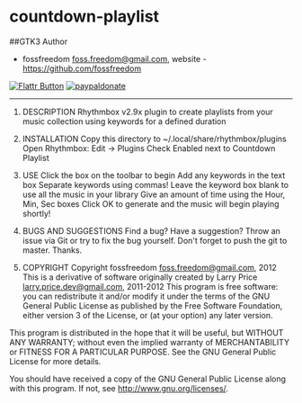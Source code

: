 countdown-playlist
==================

##GTK3 Author

 - fossfreedom <foss.freedom@gmail.com>, website - https://github.com/fossfreedom

[![Flattr Button](http://api.flattr.com/button/button-compact-static-100x17.png "Flattr This!")](https://flattr.com/thing/1238849/fossfreedom-at-Flattr "fossfreedom")  [![paypaldonate](https://www.paypalobjects.com/en_GB/i/btn/btn_donate_SM.gif)](https://www.paypal.com/cgi-bin/webscr?cmd=_s-xclick&hosted_button_id=KBV682WJ3BDGL)

------------

1. DESCRIPTION
Rhythmbox v2.9x plugin to create playlists from your music collection using keywords for a defined duration

2. INSTALLATION
Copy this directory to ~/.local/share/rhythmbox/plugins
Open Rhythmbox:
	Edit -> Plugins
	Check Enabled next to Countdown Playlist

3. USE
Click the box on the toolbar to begin
Add any keywords in the text box
    Separate keywords using commas!
    Leave the keyword box blank to use all the music in your library
Give an amount of time using the Hour, Min, Sec boxes
Click OK to generate and the music will begin playing shortly!

4. BUGS AND SUGGESTIONS
Find a bug? Have a suggestion? Throw an issue via Git or try to fix the bug yourself. 
Don't forget to push the git to master. Thanks.

5. COPYRIGHT
Copyright fossfreedom <foss.freedom@gmail.com>, 2012 
This is a derivative of software originally created by
Larry Price <larry.price.dev@gmail.com>, 2011-2012 
This program is free software: you can redistribute it
and/or modify it under the terms of the GNU General Public License as
published by the Free Software Foundation, either version 3 of the
License, or (at your option) any later version.

This program is distributed in the hope that it will be useful, but
WITHOUT ANY WARRANTY; without even the implied warranty of
MERCHANTABILITY or FITNESS FOR A PARTICULAR PURPOSE.  See the GNU
General Public License for more details.

You should have received a copy of the GNU General Public License
along with this program.  If not, see <http://www.gnu.org/licenses/>.
